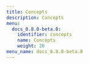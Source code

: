 ```yaml
---
title: Concepts
description: Concepts
menu:
  docs_0.8.0-beta.0:
    identifier: concepts
    name: Concepts
    weight: 20
menu_name: docs_0.8.0-beta.0
---
```

